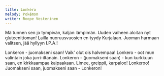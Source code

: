```yaml
---
title: Lonkéro
melody: Pokémon
writer: Roope Vesterinen
---
```


Mä tunnen sen jo tympivän,
kaljan lämpimän.
Uuden vaiheen aloitan
nyt gluteenittoman!
Lailla nuoruusvuosien
en tyydy Kurjalaan.
Juoman harmaan valitsen,
jää hyllyyn I.P.A.!

Lonkeron - juomakseni saan!
Vaik' olut ois halvempaa!
Lonkero - oot mun valintain
joka jurri-iltanain.
Lonkeron - (juomakseni saan) - kun kurkkuun saan,
en kirkkaampaa kaipaakaan.
Limee, greippii, karpaloo!
Lonkeroo!
Juomakseni saan, juomakseni saan - Lonkeron!
